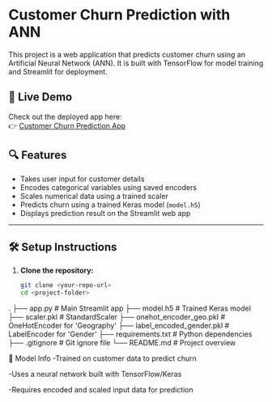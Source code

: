 # Customer Churn Prediction with ANN

This project is a web application that predicts customer churn using an Artificial Neural Network (ANN). It is built with TensorFlow for model training and Streamlit for deployment.

## 🚀 Live Demo

Check out the deployed app here:  
👉 [Customer Churn Prediction App](https://ann-classification-churn-vzhws5n3w3lgxbh2gtykox.streamlit.app/)

## 🔍 Features

- Takes user input for customer details
- Encodes categorical variables using saved encoders
- Scales numerical data using a trained scaler
- Predicts churn using a trained Keras model (`model.h5`)
- Displays prediction result on the Streamlit web app

---

## 🛠️ Setup Instructions

1. **Clone the repository:**
   ```bash
   git clone <your-repo-url>
   cd <project-folder>
   ```

.
├── app.py # Main Streamlit app
├── model.h5 # Trained Keras model
├── scaler.pkl # StandardScaler
├── onehot_encoder_geo.pkl # OneHotEncoder for 'Geography'
├── label_encoded_gender.pkl # LabelEncoder for 'Gender'
├── requirements.txt # Python dependencies
├── .gitignore # Git ignore file
└── README.md # Project overview

🧠 Model Info
-Trained on customer data to predict churn

-Uses a neural network built with TensorFlow/Keras

-Requires encoded and scaled input data for prediction
